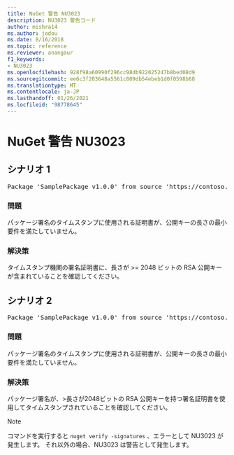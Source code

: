 ```yaml
---
title: NuGet 警告 NU3023
description: NU3023 警告コード
author: mishra14
ms.author: jodou
ms.date: 8/16/2018
ms.topic: reference
ms.reviewer: anangaur
f1_keywords:
- NU3023
ms.openlocfilehash: 928f98a60990f296cc98db922025247b8bed08d9
ms.sourcegitcommit: ee6c3f203648a5561c809db54ebeb1d0f0598b68
ms.translationtype: MT
ms.contentlocale: ja-JP
ms.lasthandoff: 01/26/2021
ms.locfileid: "98778645"
---
```

# <a name="nuget-warning-nu3023"></a>NuGet 警告 NU3023

## <a name="scenario-1"></a>シナリオ 1

<pre>Package 'SamplePackage v1.0.0' from source 'https://contoso.com/index.json': The timestamp certificate does not meet a minimum public key length requirement.</pre>

### <a name="issue"></a>問題

パッケージ署名のタイムスタンプに使用される証明書が、公開キーの長さの最小要件を満たしていません。


### <a name="solution"></a>解決策

タイムスタンプ機関の署名証明書に、長さが >= 2048 ビットの RSA 公開キーが含まれていることを確認してください。



## <a name="scenario-2"></a>シナリオ 2

<pre>Package 'SamplePackage v1.0.0' from source 'https://contoso.com/index.json': The primary signature's timestamp certificate does not meet a minimum public key length requirement.</pre>

### <a name="issue"></a>問題

パッケージ署名のタイムスタンプに使用される証明書が、公開キーの長さの最小要件を満たしていません。


### <a name="solution"></a>解決策

パッケージ署名が、>長さが2048ビットの RSA 公開キーを持つ署名証明書を使用してタイムスタンプされていることを確認してください。


> [!Note]
> コマンドを実行すると `nuget verify -signatures` 、エラーとして NU3023 が発生します。 それ以外の場合、NU3023 は警告として発生します。